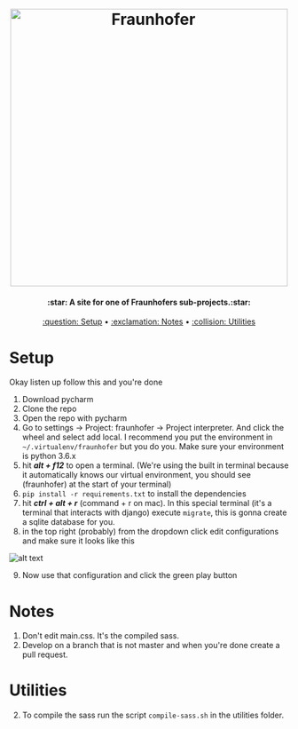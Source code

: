 
<h1 align="center">
  <br>
  <img src="https://www.signavio.com/wp-content/uploads/2013/03/Logo-Fraunhofer-WEB1.png" alt="Fraunhofer" width="500">
  <br>
</h1>

<h4 align="center">:star:	A site for one of Fraunhofers sub-projects.:star:	</h4>

<p align="center">
  <a href="#setup">:question: Setup</a> •
  <a href="#notes">:exclamation: Notes</a> •
  <a href="#utilities">:collision: Utilities</a>
</p>

# Setup

Okay listen up follow this and you're done
1. Download pycharm
2. Clone the repo
3. Open the repo with pycharm
4. Go to settings -> Project: fraunhofer -> Project interpreter. And click the wheel and select add local. I recommend you put the environment in ```~/.virtualenv/fraunhofer``` but you do you. Make sure your environment is python 3.6.x
5. hit ***alt + f12*** to open a terminal. (We're using the built in terminal because it automatically knows our virtual environment, you should see (fraunhofer) at the start of your terminal)
6. ```pip install -r requirements.txt``` to install the dependencies
7. hit ***ctrl + alt + r*** (command + r on mac). In this special terminal (it's a terminal that interacts with django) execute ```migrate```, this is gonna create a sqlite database for you.
8. in the top right (probably) from the dropdown  click edit configurations and make sure it looks like this

![alt text](https://i.imgur.com/VWnBitq.png "Use this pls")

9. Now use that configuration and click the green play button

# Notes

1. Don't edit main.css. It's the compiled sass.
2. Develop on a branch that is not master and when you're done create a pull request.

# Utilities

2. To compile the sass run the script ```compile-sass.sh``` in the utilities folder.
